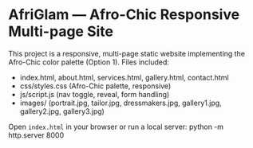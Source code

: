 # AfriGlam — Afro-Chic Responsive Multi-page Site

This project is a responsive, multi-page static website implementing the Afro-Chic color palette (Option 1).
Files included:
- index.html, about.html, services.html, gallery.html, contact.html
- css/styles.css (Afro-Chic palette, responsive)
- js/script.js (nav toggle, reveal, form handling)
- images/ (portrait.jpg, tailor.jpg, dressmakers.jpg, gallery1.jpg, gallery2.jpg, gallery3.jpg)

Open `index.html` in your browser or run a local server:
python -m http.server 8000
